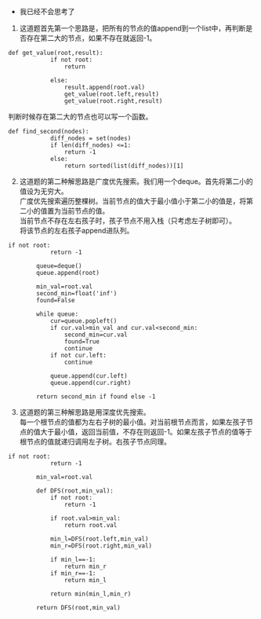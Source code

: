 - 我已经不会思考了
1. 这道题首先第一个思路是，把所有的节点的值append到一个list中，再判断是否存在第二大的节点，如果不存在就返回-1。  
```python3
def get_value(root,result):
            if not root:
                return
            
            else:
                result.append(root.val)
                get_value(root.left,result)
                get_value(root.right,result)
```
判断时候存在第二大的节点也可以写一个函数。
```python3
def find_second(nodes):
            diff_nodes = set(nodes)
            if len(diff_nodes) <=1:
                return -1
            else:
                return sorted(list(diff_nodes))[1]
```  
2. 这道题的第二种解思路是广度优先搜索。我们用一个deque。首先将第二小的值设为无穷大。  
广度优先搜索遍历整棵树。当前节点的值大于最小值小于第二小的值是，将第二小的值置为当前节点的值。  
当前节点不存在左右孩子时，孩子节点不用入栈（只考虑左子树即可）。  
将该节点的左右孩子append进队列。  
```python3
if not root:
            return -1
        
        queue=deque()
        queue.append(root)
        
        min_val=root.val
        second_min=float('inf')
        found=False
        
        while queue:
            cur=queue.popleft()
            if cur.val>min_val and cur.val<second_min:
                second_min=cur.val
                found=True
                continue
            if not cur.left:
                continue
                
            queue.append(cur.left)
            queue.append(cur.right)
        
        return second_min if found else -1
```  
3. 这道题的第三种解思路是用深度优先搜索。  
每一个根节点的值都为左右子树的最小值。对当前根节点而言，如果左孩子节点的值大于最小值，返回当前值，不存在则返回-1。如果左孩子节点的值等于根节点的值就递归调用左子树。右孩子节点同理。  
```python3
if not root:
            return -1
        
        min_val=root.val
        
        def DFS(root,min_val):
            if not root:
                return -1
            
            if root.val>min_val:
                return root.val
            
            min_l=DFS(root.left,min_val)
            min_r=DFS(root.right,min_val)
            
            if min_l==-1:
                return min_r
            if min_r==-1:
                return min_l
            
            return min(min_l,min_r)
        
        return DFS(root,min_val)
```

